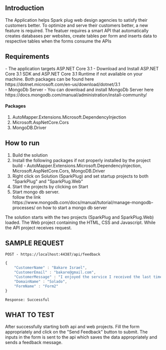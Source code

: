 <h2>Introduction</h2>
The Application helps Spark plug web design agencies to satisfy their customers better. To optimize and serve their customers better, a new feature is required. The featuer requires a smart API that automatically creates databases per websites, create tables per form and inserts data to respective tables when the forms consume the APIs

<h2>Requirements</h2>
- The application targets ASP.NET Core 3.1 - Download and Install ASP.NET Core 3.1 SDK and ASP.NET Core 3.1 Runtime if not available on your machine. Both packages can be found here https://dotnet.microsoft.com/en-us/download/dotnet/3.1 <br>
- MongoDb Server - You can download and install MongoDb Server here https://docs.mongodb.com/manual/administration/install-community/
<h4>Packages</h4>
<ol>
<li>AutoMapper.Extensions.Microsoft.DependencyInjection </li>
<li>Microsoft.AspNetCore.Cors </li>
<li>MongoDB.Driver</li>
</ol>

  
  <h2>How to run</h2>
  <ol>
    <li>Build the solution</li>
    <li>Install the following packages if not properly installed by the project build - AutoMapper.Extensions.Microsoft.DependencyInjection, Microsoft.AspNetCore.Cors, MongoDB.Driver</li>
    <li>Right click on Solution (SparkPlug) and set startup projects to both "SparkPlug" and "SparkPlug.Web"</li>
    <li>Start the projects by clicking on Start </li>
    <li>Start mongo db server.  <br>
      follow the link https://www.mongodb.com/docs/manual/tutorial/manage-mongodb-processes/ on how to start a mongo db server
    </li>
  </ol>
  
  The solution starts with the two projects (SparkPlug and SparkPlug.Web) loaded. The Web project containing the HTML, CSS and Javascript. While the API project receives request.
  
  
  ## SAMPLE REQUEST

``` POST - https://localhost:44387/api/feedback ```

``` javascript
{ 
    "CustomerName" : "Bakare Israel",
    "CustomerEmail" : "bakare@gmail.com",
    "CustomerMessage" : "I enjoyed the service I received the last time I patronized your business",
    "DomainName" : "Solado",
    "FormName" : "Form2"
}
```
  ```Response: Successful```
  
  ## WHAT TO TEST
  After successfully starting both api and web projects. Fill the form appropriately and click on the "Send Feedback" button to submit. The inputs in the form is sent to the api which saves the data appropriately and sends a feedback message.
